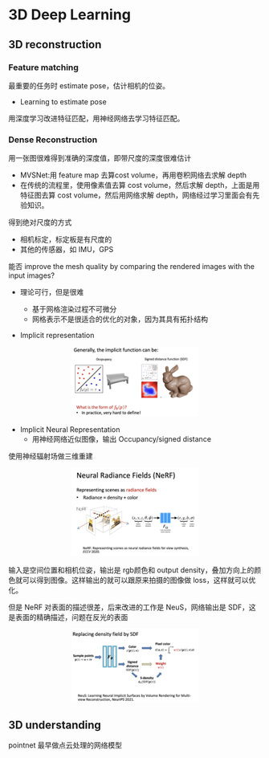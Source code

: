 # 3D Deep Learning

## 3D reconstruction

### Feature matching

最重要的任务时 estimate pose，估计相机的位姿。

+ Learning to estimate pose

用深度学习改进特征匹配，用神经网络去学习特征匹配。

### Dense Reconstruction

用一张图很难得到准确的深度值，即带尺度的深度很难估计

+ MVSNet:用 feature map 去算cost volume，再用卷积网络去求解 depth
+ 在传统的流程里，使用像素值去算 cost volume，然后求解 depth，上面是用特征图去算 cost volume，然后用网络求解 depth，网络经过学习里面会有先验知识。

得到绝对尺度的方式
+ 相机标定，标定板是有尺度的
+ 其他的传感器，如 IMU，GPS

能否 improve the mesh quality by comparing the rendered images with the input images?

+ 理论可行，但是很难
  + 基于网格渲染过程不可微分
  + 网格表示不是很适合的优化的对象，因为其具有拓扑结构

+ Implicit representation

<center><img src=./figures/2024-11-28-10-25-22.png width="50%"></center>

+ Implicit Neural Representation
  + 用神经网络近似图像，输出 Occupancy/signed distance

使用神经辐射场做三维重建

<center><img src=./figures/2024-11-28-10-31-29.png width="50%"></center>

输入是空间位置和相机位姿，输出是 rgb颜色和 output density，叠加方向上的颜色就可以得到图像。这样输出的就可以跟原来拍摄的图像做 loss，这样就可以优化。

但是 NeRF 对表面的描述很差，后来改进的工作是 NeuS，网络输出是 SDF，这是表面的精确描述，问题在反光的表面

<center><img src=./figures/2024-11-28-10-40-43.png width="50%"></center>

## 3D understanding

pointnet 最早做点云处理的网络模型